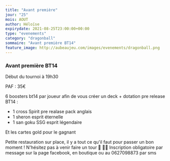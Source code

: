 ```yaml
---
title: "Avant première"
jour: "25"
mois: AOUT
author: Héloïse
expirydate: 2021-08-25T23:00:00+00:00
type: "evenements"
category: "dragonball"
sommaire: "Avant première BT14"
feature_image: http://aubeaujeu.com/images/evenements/dragonball.png
---
```

### Avant première BT14

Début du tournoi à 19h30

PAF : 35€

6 boosters bt14 par joueur afin de vous créer un deck + dotation pre release BT14 :
- 1 cross Spirit pre realase pack anglais
- 1 sheron esprit éternelle
- 1 san goku SSG esprit légendaire

Et les cartes gold pour le gagnant

Petite restauration sur place, il y a tout ce qu'il faut pour passer un bon moment ! N'hésitez pas à venir faire un tour 🥪 🥤🍿
Inscription obligatoire par message sur la page facebook, en boutique ou au 0627098873 par sms
